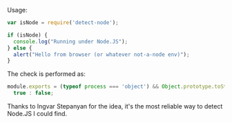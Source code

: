 Usage:
```js
var isNode = require('detect-node');

if (isNode) {
  console.log("Running under Node.JS");
} else {
  alert("Hello from browser (or whatever not-a-node env)");
}
```

The check is performed as:
```js
module.exports = (typeof process === 'object') && Object.prototype.toString.call(process) === '[object process]' ? 
  true : false;
```

Thanks to Ingvar Stepanyan for the idea, it's the most reliable way to detect Node.JS I could find.
